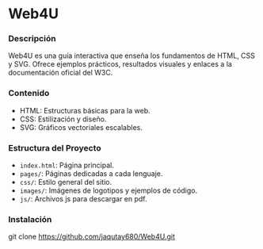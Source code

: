 # Web4U

### Descripción
Web4U es una guía interactiva que enseña los fundamentos de HTML, CSS y SVG. Ofrece ejemplos prácticos, resultados visuales y enlaces a la documentación oficial del W3C.

### Contenido
- HTML: Estructuras básicas para la web.
- CSS: Estilización y diseño.
- SVG: Gráficos vectoriales escalables.

### Estructura del Proyecto
- `index.html`: Página principal.
- `pages/`: Páginas dedicadas a cada lenguaje.
- `css/`: Estilo general del sitio.
- `images/`: Imágenes de logotipos y ejemplos de código.
- `js/`: Archivos js para descargar en pdf.

### Instalación
   git clone https://github.com/jaqutay680/Web4U.git

